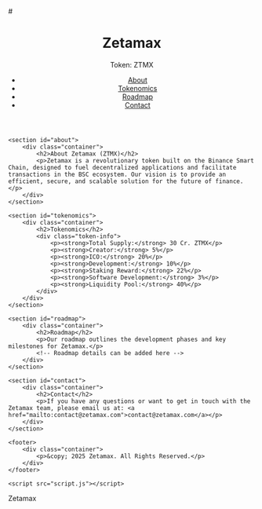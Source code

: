#<!DOCTYPE html>
<html lang="en">
<head>
    <meta charset="UTF-8">
    <meta name="viewport" content="width=device-width, initial-scale=1.0">
    <meta http-equiv="X-UA-Compatible" content="ie=edge">
    <title>Zetamax (ZTMX) Token</title>
    <link href="https://fonts.googleapis.com/css2?family=Poppins:wght@300;400;600&display=swap" rel="stylesheet">
    <link rel="stylesheet" href="styles.css">
</head>
<body>
    <header>
        <div class="container">
            <div class="logo">
                <h1>Zetamax</h1>
                <p>Token: ZTMX</p>
            </div>
            <nav>
                <ul>
                    <li><a href="#about">About</a></li>
                    <li><a href="#tokenomics">Tokenomics</a></li>
                    <li><a href="#roadmap">Roadmap</a></li>
                    <li><a href="#contact">Contact</a></li>
                </ul>
            </nav>
        </div>
    </header>

    <section id="about">
        <div class="container">
            <h2>About Zetamax (ZTMX)</h2>
            <p>Zetamax is a revolutionary token built on the Binance Smart Chain, designed to fuel decentralized applications and facilitate transactions in the BSC ecosystem. Our vision is to provide an efficient, secure, and scalable solution for the future of finance.</p>
        </div>
    </section>

    <section id="tokenomics">
        <div class="container">
            <h2>Tokenomics</h2>
            <div class="token-info">
                <p><strong>Total Supply:</strong> 30 Cr. ZTMX</p>
                <p><strong>Creator:</strong> 5%</p>
                <p><strong>ICO:</strong> 20%</p>
                <p><strong>Development:</strong> 10%</p>
                <p><strong>Staking Reward:</strong> 22%</p>
                <p><strong>Software Development:</strong> 3%</p>
                <p><strong>Liquidity Pool:</strong> 40%</p>
            </div>
        </div>
    </section>

    <section id="roadmap">
        <div class="container">
            <h2>Roadmap</h2>
            <p>Our roadmap outlines the development phases and key milestones for Zetamax.</p>
            <!-- Roadmap details can be added here -->
        </div>
    </section>

    <section id="contact">
        <div class="container">
            <h2>Contact</h2>
            <p>If you have any questions or want to get in touch with the Zetamax team, please email us at: <a href="mailto:contact@zetamax.com">contact@zetamax.com</a></p>
        </div>
    </section>

    <footer>
        <div class="container">
            <p>&copy; 2025 Zetamax. All Rights Reserved.</p>
        </div>
    </footer>

    <script src="script.js"></script>
</body>
</html>
 Zetamax
